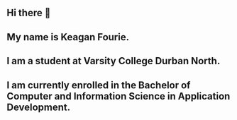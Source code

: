 ## Hi there 👋
## My name is Keagan Fourie.
## I am a student at Varsity College Durban North.
## I am currently enrolled in the Bachelor of Computer and Information Science in Application Development.

